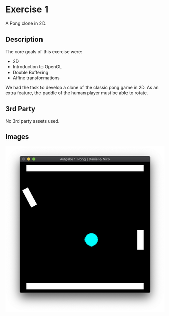 # Exercise 1
A Pong clone in 2D.

## Description
The core goals of this exercise were:
* 2D
* Introduction to OpenGL
* Double Buffering
* Affine transformations

We had the task to develop a clone of the classic pong game in 2D.
As an extra feature, the paddle of the human player must be able to rotate.

## 3rd Party
No 3rd party assets used.

## Images
![First Image](img1.png "Pong")
